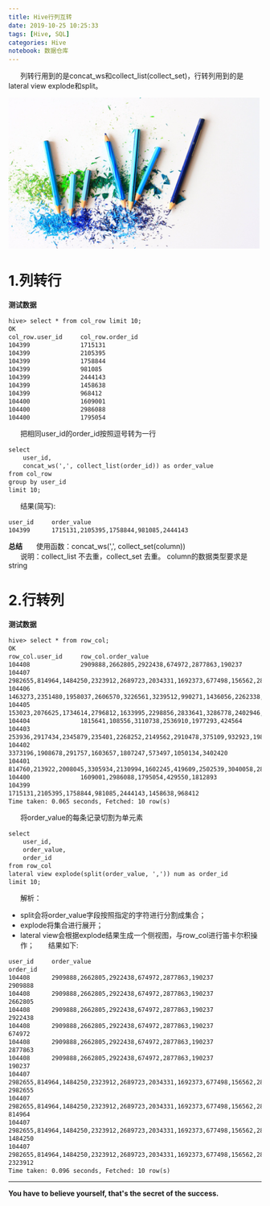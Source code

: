 ```yaml
---
title: Hive行列互转
date: 2019-10-25 10:25:33
tags: [Hive, SQL]
categories: Hive
notebook: 数据仓库
---
```


&nbsp;&nbsp;&nbsp;&nbsp;&nbsp;&nbsp;列转行用到的是concat_ws和collect_list(collect_set)，行转列用到的是lateral view explode和split。

<img src="Hive行列互转/row_column.jpeg" width="500" height="300"/>

<!-- more -->

# 1.列转行
<b>测试数据</b>
```
hive> select * from col_row limit 10;
OK
col_row.user_id     col_row.order_id
104399              1715131
104399              2105395
104399              1758844
104399              981085
104399              2444143
104399              1458638
104399              968412
104400              1609001
104400              2986088
104400              1795054
```
&nbsp;&nbsp;&nbsp;&nbsp;&nbsp;&nbsp;把相同user_id的order_id按照逗号转为一行
```
select 
    user_id,
    concat_ws(',', collect_list(order_id)) as order_value 
from col_row
group by user_id
limit 10;
```
&nbsp;&nbsp;&nbsp;&nbsp;&nbsp;&nbsp;结果(简写):
```
user_id     order_value
104399      1715131,2105395,1758844,981085,2444143
```

<b>总结</b>
&nbsp;&nbsp;&nbsp;&nbsp;&nbsp;&nbsp;使用函数：concat_ws(',', collect_set(column))  
&nbsp;&nbsp;&nbsp;&nbsp;&nbsp;&nbsp;说明：collect_list 不去重，collect_set 去重。 column的数据类型要求是string

# 2.行转列
<b>测试数据</b>
```
hive> select * from row_col;
OK
row_col.user_id     row_col.order_value
104408              2909888,2662805,2922438,674972,2877863,190237
104407              2982655,814964,1484250,2323912,2689723,2034331,1692373,677498,156562,2862492,338128
104406              1463273,2351480,1958037,2606570,3226561,3239512,990271,1436056,2262338,2858678
104405              153023,2076625,1734614,2796812,1633995,2298856,2833641,3286778,2402946,2944051,181577,464232
104404              1815641,108556,3110738,2536910,1977293,424564
104403              253936,2917434,2345879,235401,2268252,2149562,2910478,375109,932923,1989353
104402              3373196,1908678,291757,1603657,1807247,573497,1050134,3402420
104401              814760,213922,2008045,3305934,2130994,1602245,419609,2502539,3040058,2828163,3063469
104400              1609001,2986088,1795054,429550,1812893
104399              1715131,2105395,1758844,981085,2444143,1458638,968412
Time taken: 0.065 seconds, Fetched: 10 row(s)
```

&nbsp;&nbsp;&nbsp;&nbsp;&nbsp;&nbsp;将order_value的每条记录切割为单元素
```
select 
    user_id,
    order_value,
    order_id
from row_col
lateral view explode(split(order_value, ',')) num as order_id
limit 10;
```
&nbsp;&nbsp;&nbsp;&nbsp;&nbsp;&nbsp;解析：
- split会将order_value字段按照指定的字符进行分割成集合；
- explode将集合进行展开；
- lateral view会根据explode结果生成一个侧视图，与row_col进行笛卡尔积操作；
&nbsp;&nbsp;&nbsp;&nbsp;&nbsp;&nbsp;结果如下:
```
user_id     order_value                                                                             order_id
104408      2909888,2662805,2922438,674972,2877863,190237                                           2909888
104408      2909888,2662805,2922438,674972,2877863,190237                                           2662805
104408      2909888,2662805,2922438,674972,2877863,190237                                           2922438
104408      2909888,2662805,2922438,674972,2877863,190237                                           674972
104408      2909888,2662805,2922438,674972,2877863,190237                                           2877863
104408      2909888,2662805,2922438,674972,2877863,190237                                           190237
104407      2982655,814964,1484250,2323912,2689723,2034331,1692373,677498,156562,2862492,338128     2982655
104407      2982655,814964,1484250,2323912,2689723,2034331,1692373,677498,156562,2862492,338128     814964
104407      2982655,814964,1484250,2323912,2689723,2034331,1692373,677498,156562,2862492,338128     1484250
104407      2982655,814964,1484250,2323912,2689723,2034331,1692373,677498,156562,2862492,338128     2323912
Time taken: 0.096 seconds, Fetched: 10 row(s)
```

- - -
<b>You have to believe yourself, that's the secret of the success.</b>